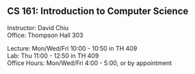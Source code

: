## CS 161: Introduction to Computer Science

Instructor: David Chiu\
Office: Thompson Hall 303

Lecture: Mon/Wed/Fri 10:00 - 10:50 in TH 409\
Lab: Thu 11:00 - 12:50 in TH 409\
Office Hours: Mon/Wed/Fri 4:00 - 5:00, or by appointment


<!-- David's schedule generator! Do not touch -->
<div id="schedule">&nbsp;</div>
<script type="text/javascript" src="../calendar.js"></script>
<script type="text/javascript" src="schedule.js"></script>
<!-- End -->


